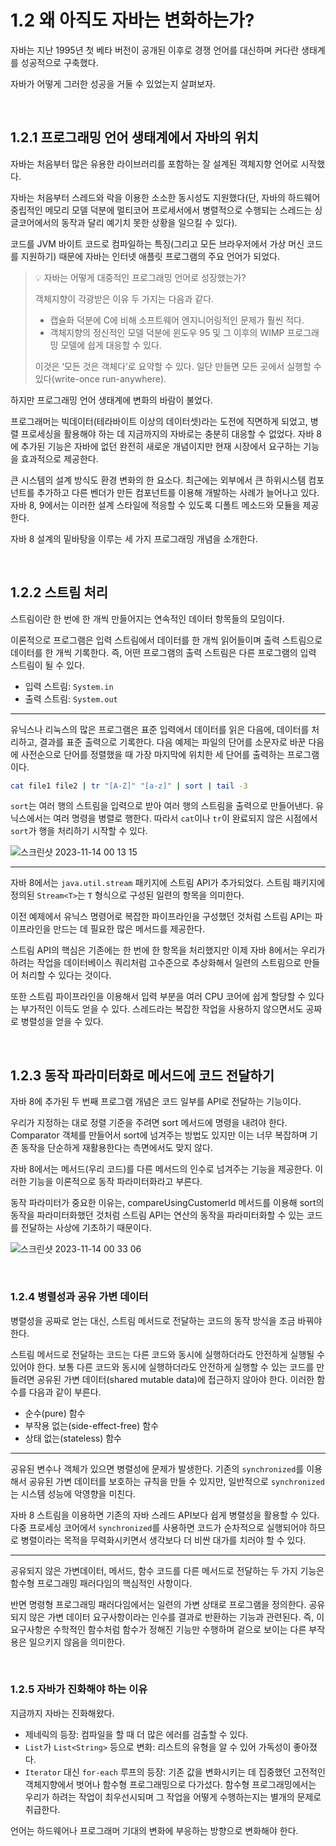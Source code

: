 # 1.2 왜 아직도 자바는 변화하는가?

자바는 지난 1995년 첫 베타 버전이 공개된 이후로 경쟁 언어를 대신하며 커다란 생태계를 성공적으로 구축했다.

자바가 어떻게 그러한 성공을 거둘 수 있었는지 살펴보자.

<br>

## 1.2.1 프로그래밍 언어 생태계에서 자바의 위치

자바는 처음부터 많은 유용한 라이브러리를 포함하는 잘 설계된 객체지향 언어로 시작했다.

자바는 처음부터 스레드와 락을 이용한 소소한 동시성도 지원했다(단, 자바의 하드웨어 중립적인 메모리 모델 덕분에 멀티코어 프로세서에서 병렬적으로 수행되는 스레드는 싱글코어에서의 동작과 달리 예기치 못한 상황을 일으킬 수 있다).

코드를 JVM 바이트 코드로 컴파일하는 특징(그리고 모든 브라우저에서 가상 머신 코드를 지원하기) 때문에 자바는 인터넷 애플릿 프로그램의 주요 언어가 되었다.

> 💡 자바는 어떻게 대중적인 프로그래밍 언어로 성장했는가?
>
> 객체지향이 각광받은 이유 두 가지는 다음과 같다.
> - 캡슐화 덕분에 C에 비해 소프트웨어 엔지니어링적인 문제가 훨씬 적다.
> - 객체지향의 정신적인 모델 덕분에 윈도우 95 및 그 이후의 WIMP 프로그래밍 모델에 쉽게 대응할 수 있다.
>
> 이것은 ‘모든 것은 객체다’로 요약할 수 있다. 일단 만들면 모든 곳에서 실행할 수 있다(write-once run-anywhere).

하지만 프로그래밍 언어 생태계에 변화의 바람이 불었다.

프로그래머는 빅데이터(테라바이트 이상의 데이터셋)라는 도전에 직면하게 되었고, 병렬 프로세싱을 활용해야 하는 데 지금까지의 자바로는 충분히 대응할 수 없었다. 자바 8에 추가된 기능은 자바에 없던 완전히 새로운 개념이지만 현재 시장에서 요구하는 기능을 효과적으로 제공한다.

큰 시스템의 설계 방식도 환경 변화의 한 요소다. 최근에는 외부에서 큰 하위시스템 컴포넌트를 추가하고 다른 벤더가 만든 컴포넌트를 이용해 개발하는 사례가 늘어나고 있다. 자바 8, 9에서는 이러한 설계 스타일에 적응할 수 있도록 디폴트 메소드와 모듈을 제공한다.

자바 8 설계의 밑바탕을 이루는 세 가지 프로그래밍 개념을 소개한다.

<br>

## 1.2.2 스트림 처리

스트림이란 한 번에 한 개씩 만들어지는 연속적인 데이터 항목들의 모임이다.

이론적으로 프로그램은 입력 스트림에서 데이터를 한 개씩 읽어들이며 출력 스트림으로 데이터를 한 개씩 기록한다. 즉, 어떤 프로그램의 출력 스트림은 다른 프로그램의 입력 스트림이 될 수 있다.
- 입력 스트림: `System.in`
- 출력 스트림: `System.out`

---

유닉스나 리눅스의 많은 프로그램은 표준 입력에서 데이터를 읽은 다음에, 데이터를 처리하고, 결과를 표준 출력으로 기록한다. 다음 예제는 파일의 단어를 소문자로 바꾼 다음에 사전순으로 단어를 정렬했을 때 가장 마지막에 위치한 세 단어를 출력하는 프로그램이다. 

```bash
cat file1 file2 | tr "[A-Z]" "[a-z]" | sort | tail -3
```

`sort`는 여러 행의 스트림을 입력으로 받아 여러 행의 스트림을 출력으로 만들어낸다. 유닉스에서는 여러 명령을 병렬로 행한다. 따라서 `cat`이나 `tr`이 완료되지 않은 시점에서 `sort`가 행을 처리하기 시작할 수 있다.

![스크린샷 2023-11-14 00 13 15](https://github.com/yummy-cs/modern-java-in-action/assets/67499154/4c0eb0a2-223b-4342-a209-60be967dd1ee)

---

자바 8에서는 `java.util.stream` 패키지에 스트림 API가 추가되었다. 스트림 패키지에 정의된 `Stream<T>`는 `T` 형식으로 구성된 일련의 항목을 의미한다.

이전 예제에서 유닉스 명령어로 복잡한 파이프라인을 구성했던 것처럼 스트림 API는 파이프라인을 만드는 데 필요한 많은 메서드를 제공한다.

스트림 API의 핵심은 기존에는 한 번에 한 항목을 처리했지만 이제 자바 8에서는 우리가 하려는 작업을 데이터베이스 쿼리처럼 고수준으로 추상화해서 일련의 스트림으로 만들어 처리할 수 있다는 것이다. 

또한 스트림 파이프라인을 이용해서 입력 부분을 여러 CPU 코어에 쉽게 할당할 수 있다는 부가적인 이득도 얻을 수 있다. 스레드라는 복잡한 작업을 사용하지 않으면서도 공짜로 병렬성을 얻을 수 있다.

<br>

## 1.2.3 동작 파라미터화로 메서드에 코드 전달하기

자바 8에 추가된 두 번째 프로그램 개념은 코드 일부를 API로 전달하는 기능이다.

우리가 지정하는 대로 정렬 기준을 주려면 sort 메서드에 명령을 내려야 한다. Comparator 객체를 만들어서 sort에 넘겨주는 방법도 있지만 이는 너무 복잡하며 기존 동작을 단순하게 재활용한다는 측면에서도 맞지 않다. 

자바 8에서는 메서드(우리 코드)를 다른 메서드의 인수로 넘겨주는 기능을 제공한다. 이러한 기능을 이론적으로 동작 파라미터화라고 부른다. 

동작 파라미터가 중요한 이유는, compareUsingCustomerId 메서드를 이용해 sort의 동작을 파라미터화했던 것처럼 스트림 API는 연산의 동작을 파라미터화할 수 있는 코드를 전달하는 사상에 기초하기 때문이다.

![스크린샷 2023-11-14 00 33 06](https://github.com/yummy-cs/modern-java-in-action/assets/67499154/a1fe16e1-ed83-4749-8017-6a54dc8c17d0)

<br>

### 1.2.4 병렬성과 공유 가변 데이터

병렬성을 공짜로 얻는 대신, 스트림 메서드로 전달하는 코드의 동작 방식을 조금 바꿔야 한다.

스트림 메서드로 전달하는 코드는 다른 코드와 동시에 실행하더라도 안전하게 실행될 수 있어야 한다. 보통 다른 코드와 동시에 실행하더라도 안전하게 실행할 수 있는 코드를 만들려면 공유된 가변 데이터(shared mutable data)에 접근하지 않아야 한다. 이러한 함수를 다음과 같이 부른다.

- 순수(pure) 함수
- 부작용 없는(side-effect-free) 함수
- 상태 없는(stateless) 함수

---

공유된 변수나 객체가 있으면 병렬성에 문제가 발생한다. 기존의 `synchronized`를 이용해서 공유된 가변 데이터를 보호하는 규칙을 만들 수 있지만, 일반적으로 `synchronized`는 시스템 성능에 악영향을 미친다. 

자바 8 스트림을 이용하면 기존의 자바 스레드 API보다 쉽게 병렬성을 활용할 수 있다. 다중 프로세싱 코어에서 `synchronized`를 사용하면 코드가 순차적으로 실행되어야 하므로 병렬이라는 목적을 무력화시키면서 생각보다 더 비싼 대가를 치러야 할 수 있다.

---

공유되지 않은 가변데이터, 메서드, 함수 코드를 다른 메서드로 전달하는 두 가지 기능은 함수형 프로그래밍 패러다임의 핵심적인 사항이다. 

반면 명령형 프로그래밍 패러다임에서는 일련의 가변 상태로 프로그램을 정의한다. 공유되지 않은 가변 데이터 요구사항이라는 인수를 결과로 반환하는 기능과 관련된다. 즉, 이 요구사항은 수학적인 함수처럼 함수가 정해진 기능만 수행하며 겉으로 보이는 다른 부작용은 일으키지 않음을 의미한다.

<br>

### 1.2.5 자바가 진화해야 하는 이유

지금까지 자바는 진화해왔다. 

- 제네릭의 등장: 컴파일을 할 때 더 많은 에러를 검출할 수 있다.
- `List`가 `List<String>` 등으로 변화: 리스트의 유형을 알 수 있어 가독성이 좋아졌다.
- `Iterator` 대신 `for-each` 루프의 등장: 기존 값을 변화시키는 데 집중했던 고전적인 객체지향에서 벗어나 함수형 프로그래밍으로 다가섰다. 함수형 프로그래밍에서는 우리가 하려는 작업이 최우선시되며 그 작업을 어떻게 수행하는지는 별개의 문제로 취급한다.

언어는 하드웨어나 프로그래머 기대의 변화에 부응하는 방향으로 변화해야 한다.
